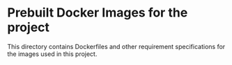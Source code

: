 # Prebuilt Docker Images for the project

This directory contains Dockerfiles and other requirement specifications for the images used in this project.